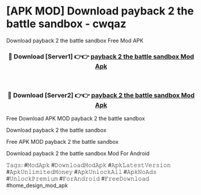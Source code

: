 # [APK MOD] Download  payback 2 the battle sandbox - cwqaz
Download payback 2 the battle sandbox Free Mod APK

<div align="center">
<h3>🔴 Download [Server1] 👉👉 <a href="https://apk-comot.site?title=payback_2_the_battle_sandbox">payback 2 the battle sandbox Mod Apk</a></h3><br>

<h3>🔴 Download [Server2] 👉👉 <a href="https://apk-comot.site?title=payback_2_the_battle_sandbox">payback 2 the battle sandbox Mod Apk</a></h3>
</div>


Free Download APK MOD payback 2 the battle sandbox

Download payback 2 the battle sandbox 

Free APK MOD payback 2 the battle sandbox 

Download payback 2 the battle sandbox Mod For Android

𝚃𝚊𝚐𝚜: #𝙼𝚘𝚍𝙰𝚙𝚔 #𝙳𝚘𝚠𝚗𝚕𝚘𝚊𝚍𝙼𝚘𝚍𝙰𝚙𝚔 #𝙰𝚙𝚔𝙻𝚊𝚝𝚎𝚜𝚝𝚅𝚎𝚛𝚜𝚒𝚘𝚗 #𝙰𝚙𝚔𝚄𝚗𝚕𝚒𝚖𝚒𝚝𝚎𝚍𝙼𝚘𝚗𝚎𝚢 #𝙰𝚙𝚔𝚄𝚗𝚕𝚘𝚌𝚔𝙰𝚕𝚕 #𝙰𝚙𝚔𝙽𝚘𝙰𝚍𝚜 #𝚄𝚗𝚕𝚘𝚌𝚔𝙿𝚛𝚎𝚖𝚒𝚞𝚖 #𝙵𝚘𝚛𝙰𝚗𝚍𝚛𝚘𝚒𝚍 #𝙵𝚛𝚎𝚎𝙳𝚘𝚠𝚗𝚕𝚘𝚊𝚍 #home_design_mod_apk